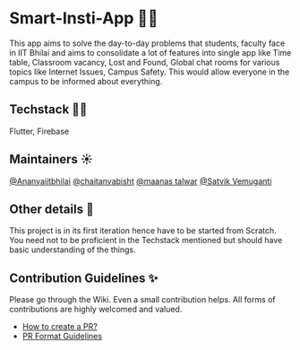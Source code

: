 # Smart-Insti-App 📱🏫
This app aims to solve the day-to-day problems that students, faculty face in IIT Bhilai and aims to consolidate a lot of features into single app like Time table, Classroom vacancy, Lost and Found, Global chat rooms for various topics like Internet Issues, Campus Safety. This would allow everyone in the campus to be informed about everything.

## Techstack 👩‍💻
Flutter, Firebase

## Maintainers ☀️
[@Ananyaiitbhilai](https://github.com/Ananyaiitbhilai) [@chaitanyabisht](https://github.com/chaitanyabisht) [@maanas talwar](https://github.com/maanas-talwar) [@Satvik Vemuganti](https://github.com/VickyMerzOwn)

## Other details 📑
This project is in its first iteration hence have to be started from Scratch. You need not to be proficient in the Techstack mentioned but should have basic understanding of the things. 

## Contribution Guidelines ✨
Please go through the Wiki. Even a small contribution helps. All forms of contributions are highly welcomed and valued.
- [How to create a PR?](https://github.com/OpenLake/Not-a-Mess/wiki/How-to-create-a-PR%3F)
- [PR Format Guidelines](https://github.com/OpenLake/Not-a-Mess/wiki/PR-Format-Guidelines)

